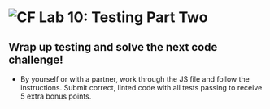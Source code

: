 ![CF](https://i.imgur.com/7v5ASc8.png)  Lab 10: Testing Part Two
=======
## Wrap up testing and solve the next code challenge!

- By yourself or with a partner, work through the JS file and follow the instructions.
  Submit correct, linted code with all tests passing to receive 5 extra bonus points.
